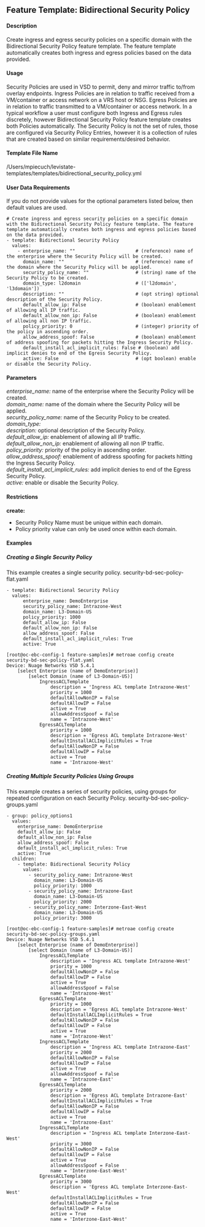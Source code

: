 ## Feature Template: Bidirectional Security Policy
#### Description
Create ingress and egress security policies on a specific domain with the Bidirectional Security Policy feature template. The feature template automatically creates both ingress and egress policies based on the data provided.

#### Usage
Security Policies are used in VSD to permit, deny and mirror traffic to/from overlay endpoints. Ingress Policies are in relation to traffic received from a VM/container or access network on a VRS host or NSG. Egress Policies are in relation to traffic transmitted to a VM/container or access network. In a typical workflow a user must configure both Ingress and Egress rules discretely, however Bidirectional Security Policy feature template creates both Policies automatically. The Security Policy is not the set of rules, those are configured via Security Policy Entries, however it is a collection of rules that are created based on similar requirements/desired behavior.

#### Template File Name
/Users/mpiecuch/levistate-templates/templates/bidirectional_security_policy.yml

#### User Data Requirements
If you do not provide values for the optional parameters listed below, then default values are used.

```
# Create ingress and egress security policies on a specific domain with the Bidirectional Security Policy feature template. The feature template automatically creates both ingress and egress policies based on the data provided.
- template: Bidirectional Security Policy
  values:
    - enterprise_name: ""                      # (reference) name of the enterprise where the Security Policy will be created.
      domain_name: ""                          # (reference) name of the domain where the Security Policy will be applied.
      security_policy_name: ""                 # (string) name of the Security Policy to be created.
      domain_type: l2domain                    # (['l2domain', 'l3domain'])
      description: ""                          # (opt string) optional description of the Security Policy.
      default_allow_ip: False                  # (boolean) enablement of allowing all IP traffic.
      default_allow_non_ip: False              # (boolean) enablement of allowing all non IP traffic.
      policy_priority: 0                       # (integer) priority of the policy in ascending order.
      allow_address_spoof: False               # (boolean) enablement of address spoofing for packets hitting the Ingress Security Policy.
      default_install_acl_implicit_rules: False # (boolean) add implicit denies to end of the Egress Security Policy.
      active: False                            # (opt boolean) enable or disable the Security Policy.

```

#### Parameters
*enterprise_name:* name of the enterprise where the Security Policy will be created.<br>
*domain_name:* name of the domain where the Security Policy will be applied.<br>
*security_policy_name:* name of the Security Policy to be created.<br>
*domain_type:* <br>
*description:* optional description of the Security Policy.<br>
*default_allow_ip:* enablement of allowing all IP traffic.<br>
*default_allow_non_ip:* enablement of allowing all non IP traffic.<br>
*policy_priority:* priority of the policy in ascending order.<br>
*allow_address_spoof:* enablement of address spoofing for packets hitting the Ingress Security Policy.<br>
*default_install_acl_implicit_rules:* add implicit denies to end of the Egress Security Policy.<br>
*active:* enable or disable the Security Policy.<br>


#### Restrictions
**create:**
* Security Policy Name must be unique within each domain.
* Policy priority value can only be used once within each domain.

#### Examples

##### Creating a Single Security Policy
This example creates a single security policy. security-bd-sec-policy-flat.yaml
```
- template: Bidirectional Security Policy
  values:
      enterprise_name: DemoEnterprise
      security_policy_name: Intrazone-West
      domain_name: L3-Domain-US
      policy_priority: 1000
      default_allow_ip: False
      default_allow_non_ip: False
      allow_address_spoof: False
      default_install_acl_implicit_rules: True
      active: True

```
```
[root@oc-ebc-config-1 feature-samples]# metroae config create security-bd-sec-policy-flat.yaml
Device: Nuage Networks VSD 5.4.1
    [select Enterprise (name of DemoEnterprise)]
        [select Domain (name of L3-Domain-US)]
            IngressACLTemplate
                description = 'Ingress ACL template Intrazone-West'
                priority = 1000
                defaultAllowNonIP = False
                defaultAllowIP = False
                active = True
                allowAddressSpoof = False
                name = 'Intrazone-West'
            EgressACLTemplate
                priority = 1000
                description = 'Egress ACL template Intrazone-West'
                defaultInstallACLImplicitRules = True
                defaultAllowNonIP = False
                defaultAllowIP = False
                active = True
                name = 'Intrazone-West'

```

##### Creating Multiple Security Policies Using Groups
This example creates a series of security policies, using groups for repeated configuration on each Security Policy.  security-bd-sec-policy-groups.yaml
```
- group: policy_options1
  values:
    enterprise_name: DemoEnterprise
    default_allow_ip: False
    default_allow_non_ip: False
    allow_address_spoof: False
    default_install_acl_implicit_rules: True
    active: True
  children:
    - template: Bidirectional Security Policy
      values:
        - security_policy_name: Intrazone-West
          domain_name: L3-Domain-US
          policy_priority: 1000
        - security_policy_name: Intrazone-East
          domain_name: L3-Domain-US
          policy_priority: 2000
        - security_policy_name: Interzone-East-West
          domain_name: L3-Domain-US
          policy_priority: 3000

```
```
[root@oc-ebc-config-1 feature-samples]# metroae config create security-bd-sec-policy-groups.yaml
Device: Nuage Networks VSD 5.4.1
    [select Enterprise (name of DemoEnterprise)]
        [select Domain (name of L3-Domain-US)]
            IngressACLTemplate
                description = 'Ingress ACL template Intrazone-West'
                priority = 1000
                defaultAllowNonIP = False
                defaultAllowIP = False
                active = True
                allowAddressSpoof = False
                name = 'Intrazone-West'
            EgressACLTemplate
                priority = 1000
                description = 'Egress ACL template Intrazone-West'
                defaultInstallACLImplicitRules = True
                defaultAllowNonIP = False
                defaultAllowIP = False
                active = True
                name = 'Intrazone-West'
            IngressACLTemplate
                description = 'Ingress ACL template Intrazone-East'
                priority = 2000
                defaultAllowNonIP = False
                defaultAllowIP = False
                active = True
                allowAddressSpoof = False
                name = 'Intrazone-East'
            EgressACLTemplate
                priority = 2000
                description = 'Egress ACL template Intrazone-East'
                defaultInstallACLImplicitRules = True
                defaultAllowNonIP = False
                defaultAllowIP = False
                active = True
                name = 'Intrazone-East'
            IngressACLTemplate
                description = 'Ingress ACL template Interzone-East-West'
                priority = 3000
                defaultAllowNonIP = False
                defaultAllowIP = False
                active = True
                allowAddressSpoof = False
                name = 'Interzone-East-West'
            EgressACLTemplate
                priority = 3000
                description = 'Egress ACL template Interzone-East-West'
                defaultInstallACLImplicitRules = True
                defaultAllowNonIP = False
                defaultAllowIP = False
                active = True
                name = 'Interzone-East-West'

```
